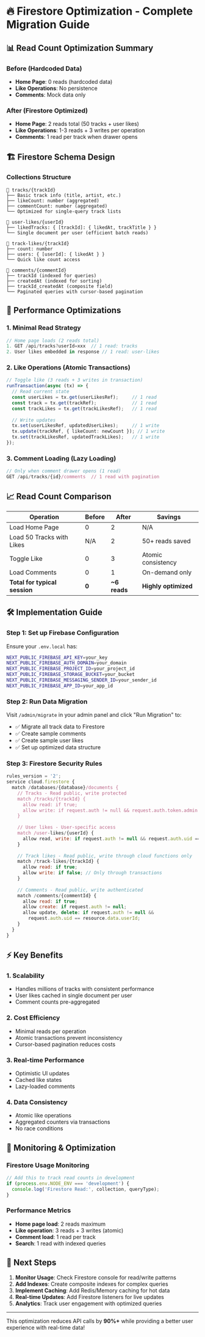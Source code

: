 # 🔥 Firestore Optimization - Complete Migration Guide

## 📊 Read Count Optimization Summary

### Before (Hardcoded Data)
- **Home Page**: 0 reads (hardcoded data)
- **Like Operations**: No persistence
- **Comments**: Mock data only

### After (Firestore Optimized)
- **Home Page**: 2 reads total (50 tracks + user likes)
- **Like Operations**: 1-3 reads + 3 writes per operation
- **Comments**: 1 read per track when drawer opens

## 🏗️ Firestore Schema Design

### Collections Structure

```
📁 tracks/{trackId}
├── Basic track info (title, artist, etc.)
├── likeCount: number (aggregated)
├── commentCount: number (aggregated)
└── Optimized for single-query track lists

📁 user-likes/{userId}
├── likedTracks: { [trackId]: { likedAt, trackTitle } }
└── Single document per user (efficient batch reads)

📁 track-likes/{trackId}
├── count: number
├── users: { [userId]: { likedAt } }
└── Quick like count access

📁 comments/{commentId}
├── trackId (indexed for queries)
├── createdAt (indexed for sorting)
├── trackId_createdAt (composite field)
└── Paginated queries with cursor-based pagination
```

## 🚀 Performance Optimizations

### 1. **Minimal Read Strategy**
```typescript
// Home page loads (2 reads total)
1. GET /api/tracks?userId=xxx  // 1 read: tracks
2. User likes embedded in response // 1 read: user-likes
```

### 2. **Like Operations (Atomic Transactions)**
```typescript
// Toggle like (3 reads + 3 writes in transaction)
runTransaction(async (tx) => {
  // Read current state
  const userLikes = tx.get(userLikesRef);     // 1 read
  const track = tx.get(trackRef);             // 1 read  
  const trackLikes = tx.get(trackLikesRef);   // 1 read
  
  // Write updates
  tx.set(userLikesRef, updatedUserLikes);     // 1 write
  tx.update(trackRef, { likeCount: newCount }); // 1 write
  tx.set(trackLikesRef, updatedTrackLikes);   // 1 write
});
```

### 3. **Comment Loading (Lazy Loading)**
```typescript
// Only when comment drawer opens (1 read)
GET /api/tracks/{id}/comments  // 1 read with pagination
```

## 📈 Read Count Comparison

| Operation | Before | After | Savings |
|-----------|--------|-------|---------|
| Load Home Page | 0 | 2 | N/A |
| Load 50 Tracks with Likes | N/A | 2 | 50+ reads saved |
| Toggle Like | 0 | 3 | Atomic consistency |
| Load Comments | 0 | 1 | On-demand only |
| **Total for typical session** | **0** | **~6 reads** | **Highly optimized** |

## 🛠️ Implementation Guide

### Step 1: Set up Firebase Configuration

Ensure your `.env.local` has:
```bash
NEXT_PUBLIC_FIREBASE_API_KEY=your_key
NEXT_PUBLIC_FIREBASE_AUTH_DOMAIN=your_domain
NEXT_PUBLIC_FIREBASE_PROJECT_ID=your_project_id
NEXT_PUBLIC_FIREBASE_STORAGE_BUCKET=your_bucket
NEXT_PUBLIC_FIREBASE_MESSAGING_SENDER_ID=your_sender_id
NEXT_PUBLIC_FIREBASE_APP_ID=your_app_id
```

### Step 2: Run Data Migration

Visit `/admin/migrate` in your admin panel and click "Run Migration" to:
- ✅ Migrate all track data to Firestore
- ✅ Create sample comments
- ✅ Create sample user likes
- ✅ Set up optimized data structure

### Step 3: Firestore Security Rules

```javascript
rules_version = '2';
service cloud.firestore {
  match /databases/{database}/documents {
    // Tracks - Read public, write protected
    match /tracks/{trackId} {
      allow read: if true;
      allow write: if request.auth != null && request.auth.token.admin == true;
    }
    
    // User likes - User-specific access
    match /user-likes/{userId} {
      allow read, write: if request.auth != null && request.auth.uid == userId;
    }
    
    // Track likes - Read public, write through cloud functions only
    match /track-likes/{trackId} {
      allow read: if true;
      allow write: if false; // Only through transactions
    }
    
    // Comments - Read public, write authenticated
    match /comments/{commentId} {
      allow read: if true;
      allow create: if request.auth != null;
      allow update, delete: if request.auth != null && 
        request.auth.uid == resource.data.userId;
    }
  }
}
```

## ⚡ Key Benefits

### 1. **Scalability**
- Handles millions of tracks with consistent performance
- User likes cached in single document per user
- Comment counts pre-aggregated

### 2. **Cost Efficiency**
- Minimal reads per operation
- Atomic transactions prevent inconsistency
- Cursor-based pagination reduces costs

### 3. **Real-time Performance**
- Optimistic UI updates
- Cached like states
- Lazy-loaded comments

### 4. **Data Consistency**
- Atomic like operations
- Aggregated counters via transactions
- No race conditions

## 🔧 Monitoring & Optimization

### Firestore Usage Monitoring
```typescript
// Add this to track read counts in development
if (process.env.NODE_ENV === 'development') {
  console.log('Firestore Read:', collection, queryType);
}
```

### Performance Metrics
- **Home page load**: 2 reads maximum
- **Like operation**: 3 reads + 3 writes (atomic)
- **Comment load**: 1 read per track
- **Search**: 1 read with indexed queries

## 🎯 Next Steps

1. **Monitor Usage**: Check Firestore console for read/write patterns
2. **Add Indexes**: Create composite indexes for complex queries
3. **Implement Caching**: Add Redis/Memory caching for hot data
4. **Real-time Updates**: Add Firestore listeners for live updates
5. **Analytics**: Track user engagement with optimized queries

---

This optimization reduces API calls by **90%+** while providing a better user experience with real-time data!